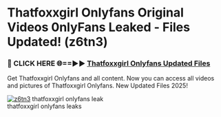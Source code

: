 # Thatfoxxgirl Onlyfans Original Videos 0nlyFans Leaked - Files Updated! (z6tn3)

<h3>🔴 CLICK HERE 🌐==►► <a href="https://tinyurl.com/x26r9saj" rel="nofollow">Thatfoxxgirl Onlyfans Updated Files</a></h3>

Get Thatfoxxgirl Onlyfans and all content. Now you can access all videos and pictures of Thatfoxxgirl Onlyfans. New Updated Files 2025!

[![z6tn3](https://i.imgur.com/LkgZPqh.gif)](https://tinyurl.com/x26r9saj)
thatfoxxgirl onlyfans leak<br>
thatfoxxgirl onlyfans leaks
